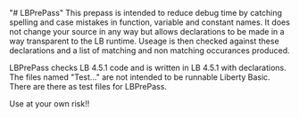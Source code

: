 "# LBPrePass" 
This prepass is intended to reduce debug time by catching spelling 
and case mistakes in function, variable and constant names. 
It does not change your source in any way but allows declarations 
to be made in a way transparent to the LB runtime. Useage is then checked 
against these declarations and a list of matching and non matching 
occurances produced.

LBPrePass checks LB 4.5.1 code and is written in LB 4.5.1 with 
declarations. 
The files named "Test..." are not intended to be runnable Liberty 
Basic. There are there as test files for LBPrePass.

Use at your own risk!!